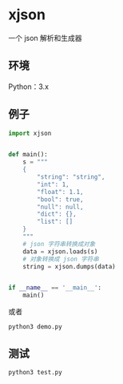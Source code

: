 # xjson
一个 json 解析和生成器

## 环境
Python：3.x

## 例子
```python
import xjson


def main():
    s = """
    {
        "string": "string",
        "int": 1,
        "float": 1.1,
        "bool": true,
        "null": null,
        "dict": {},
        "list": []
    }
    """
    # json 字符串转换成对象
    data = xjson.loads(s)
    # 对象转换成 json 字符串
    string = xjson.dumps(data)


if __name__ == '__main__':
    main()
```
或者
```
python3 demo.py
```

## 测试
```
python3 test.py
```

